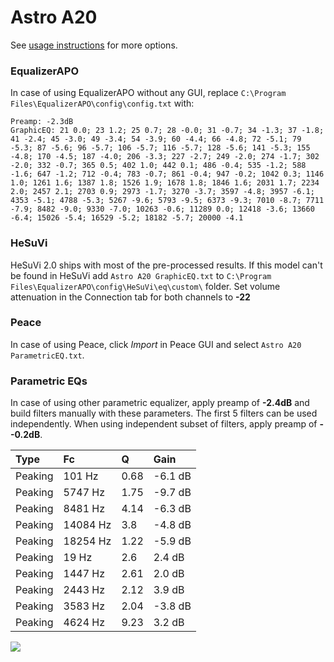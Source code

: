 # Astro A20
See [usage instructions](https://github.com/jaakkopasanen/AutoEq#usage) for more options.

### EqualizerAPO
In case of using EqualizerAPO without any GUI, replace `C:\Program Files\EqualizerAPO\config\config.txt`
with:
```
Preamp: -2.3dB
GraphicEQ: 21 0.0; 23 1.2; 25 0.7; 28 -0.0; 31 -0.7; 34 -1.3; 37 -1.8; 41 -2.4; 45 -3.0; 49 -3.4; 54 -3.9; 60 -4.4; 66 -4.8; 72 -5.1; 79 -5.3; 87 -5.6; 96 -5.7; 106 -5.7; 116 -5.7; 128 -5.6; 141 -5.3; 155 -4.8; 170 -4.5; 187 -4.0; 206 -3.3; 227 -2.7; 249 -2.0; 274 -1.7; 302 -2.0; 332 -0.7; 365 0.5; 402 1.0; 442 0.1; 486 -0.4; 535 -1.2; 588 -1.6; 647 -1.2; 712 -0.4; 783 -0.7; 861 -0.4; 947 -0.2; 1042 0.3; 1146 1.0; 1261 1.6; 1387 1.8; 1526 1.9; 1678 1.8; 1846 1.6; 2031 1.7; 2234 2.0; 2457 2.1; 2703 0.9; 2973 -1.7; 3270 -3.7; 3597 -4.8; 3957 -6.1; 4353 -5.1; 4788 -5.3; 5267 -9.6; 5793 -9.5; 6373 -9.3; 7010 -8.7; 7711 -7.9; 8482 -9.0; 9330 -7.0; 10263 -0.6; 11289 0.0; 12418 -3.6; 13660 -6.4; 15026 -5.4; 16529 -5.2; 18182 -5.7; 20000 -4.1
```

### HeSuVi
HeSuVi 2.0 ships with most of the pre-processed results. If this model can't be found in HeSuVi add
`Astro A20 GraphicEQ.txt` to `C:\Program Files\EqualizerAPO\config\HeSuVi\eq\custom\` folder.
Set volume attenuation in the Connection tab for both channels to **-22**

### Peace
In case of using Peace, click *Import* in Peace GUI and select `Astro A20 ParametricEQ.txt`.

### Parametric EQs
In case of using other parametric equalizer, apply preamp of **-2.4dB** and build filters manually
with these parameters. The first 5 filters can be used independently.
When using independent subset of filters, apply preamp of **--0.2dB**.

| Type    | Fc       |    Q | Gain    |
|:--------|:---------|:-----|:--------|
| Peaking | 101 Hz   | 0.68 | -6.1 dB |
| Peaking | 5747 Hz  | 1.75 | -9.7 dB |
| Peaking | 8481 Hz  | 4.14 | -6.3 dB |
| Peaking | 14084 Hz | 3.8  | -4.8 dB |
| Peaking | 18254 Hz | 1.22 | -5.9 dB |
| Peaking | 19 Hz    | 2.6  | 2.4 dB  |
| Peaking | 1447 Hz  | 2.61 | 2.0 dB  |
| Peaking | 2443 Hz  | 2.12 | 3.9 dB  |
| Peaking | 3583 Hz  | 2.04 | -3.8 dB |
| Peaking | 4624 Hz  | 9.23 | 3.2 dB  |

![](https://raw.githubusercontent.com/jaakkopasanen/AutoEq/master/results/rtings/avg/Astro%20A20/Astro%20A20.png)